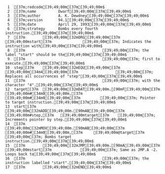      1	[37m;redcode[39;49;00m[37m[39;49;00m$
     2	[37m;name          Dwarf[39;49;00m[37m[39;49;00m$
     3	[37m;author        A. K. Dewdney[39;49;00m[37m[39;49;00m$
     4	[37m;version       94.1[39;49;00m[37m[39;49;00m$
     5	[37m;date          April 29, 1993[39;49;00m[37m[39;49;00m$
     6	[37m;strategy      Bombs every fourth instruction.[39;49;00m[37m[39;49;00m$
     7	[37m        [39;49;00m[32mORG[39;49;00m[37m     [39;49;00mstart[37m              [39;49;00m[37m; Indicates the instruction with[39;49;00m[37m[39;49;00m$
     8	[37m                                   [39;49;00m[37m; the label "start" should be the[39;49;00m[37m[39;49;00m$
     9	[37m                                   [39;49;00m[37m; first to execute.[39;49;00m[37m[39;49;00m$
    10	step[37m    [39;49;00m[32mEQU[39;49;00m[37m      [39;49;00m[34m4[39;49;00m[37m                 [39;49;00m[37m; Replaces all occurrences of "step"[39;49;00m[37m[39;49;00m$
    11	[37m                                   [39;49;00m[37m; with the character "4".[39;49;00m[37m[39;49;00m$
    12	target[37m  [39;49;00m[32mDAT[39;49;00m.[90mF[39;49;00m[37m   [39;49;00m#[34m0[39;49;00m,[37m     [39;49;00m#[34m0[39;49;00m[37m         [39;49;00m[37m; Pointer to target instruction.[39;49;00m[37m[39;49;00m$
    13	start[37m   [39;49;00m[32mADD[39;49;00m.[90mAB[39;49;00m[37m  [39;49;00m#step,[37m   [39;49;00mtarget[37m    [39;49;00m[37m; Increments pointer by step.[39;49;00m[37m[39;49;00m$
    14	[37m        [39;49;00m[32mMOV[39;49;00m.[90mAB[39;49;00m[37m  [39;49;00m#[34m0[39;49;00m,[37m     [39;49;00m@target[37m    [39;49;00m[37m; Bombs target instruction.[39;49;00m[37m[39;49;00m$
    15	[37m        [39;49;00m[32mJMP[39;49;00m.[90mA[39;49;00m[37m    [39;49;00mstart[37m             [39;49;00m[37m; Same as JMP.A -2.  Loops back to[39;49;00m[37m[39;49;00m$
    16	[37m                                   [39;49;00m[37m; the instruction labelled "start".[39;49;00m[37m[39;49;00m$
    17	[37m        [39;49;00m[32mEND[39;49;00m$
